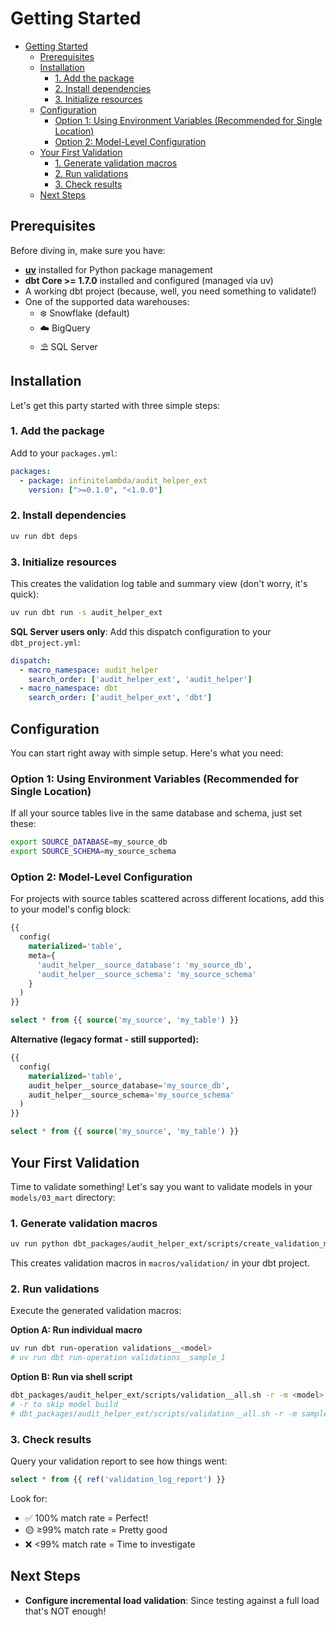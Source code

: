 # Getting Started

<!-- markdownlint-disable no-inline-html -->
- [Getting Started](#getting-started)
  - [Prerequisites](#prerequisites)
  - [Installation](#installation)
    - [1. Add the package](#1-add-the-package)
    - [2. Install dependencies](#2-install-dependencies)
    - [3. Initialize resources](#3-initialize-resources)
  - [Configuration](#configuration)
    - [Option 1: Using Environment Variables (Recommended for Single Location)](#option-1-using-environment-variables-recommended-for-single-location)
    - [Option 2: Model-Level Configuration](#option-2-model-level-configuration)
  - [Your First Validation](#your-first-validation)
    - [1. Generate validation macros](#1-generate-validation-macros)
    - [2. Run validations](#2-run-validations)
    - [3. Check results](#3-check-results)
  - [Next Steps](#next-steps)

## Prerequisites

Before diving in, make sure you have:

- **[uv](https://docs.astral.sh/uv/getting-started/installation/)** installed for Python package management
- **dbt Core >= 1.7.0** installed and configured (managed via uv)
- A working dbt project (because, well, you need something to validate!)
- One of the supported data warehouses:
  - ❄️ Snowflake (default)
  - ☁️ BigQuery
  - ⛱️ SQL Server

## Installation

Let's get this party started with three simple steps:

### 1. Add the package

Add to your `packages.yml`:

```yml
packages:
  - package: infinitelambda/audit_helper_ext
    version: [">=0.1.0", "<1.0.0"]
```

### 2. Install dependencies

```bash
uv run dbt deps
```

### 3. Initialize resources

This creates the validation log table and summary view (don't worry, it's quick):

```bash
uv run dbt run -s audit_helper_ext
```

**SQL Server users only**: Add this dispatch configuration to your `dbt_project.yml`:

```yml
dispatch:
  - macro_namespace: audit_helper
    search_order: ['audit_helper_ext', 'audit_helper']
  - macro_namespace: dbt
    search_order: ['audit_helper_ext', 'dbt']
```

## Configuration

You can start right away with simple setup. Here's what you need:

### Option 1: Using Environment Variables (Recommended for Single Location)

If all your source tables live in the same database and schema, just set these:

```bash
export SOURCE_DATABASE=my_source_db
export SOURCE_SCHEMA=my_source_schema
```

### Option 2: Model-Level Configuration

For projects with source tables scattered across different locations, add this to your model's config block:

```sql
{{
  config(
    materialized='table',
    meta={
      'audit_helper__source_database': 'my_source_db',
      'audit_helper__source_schema': 'my_source_schema'
    }
  )
}}

select * from {{ source('my_source', 'my_table') }}
```

**Alternative (legacy format - still supported):**
```sql
{{
  config(
    materialized='table',
    audit_helper__source_database='my_source_db',
    audit_helper__source_schema='my_source_schema'
  )
}}

select * from {{ source('my_source', 'my_table') }}
```

## Your First Validation

Time to validate something! Let's say you want to validate models in your `models/03_mart` directory:

### 1. Generate validation macros

```bash
uv run python dbt_packages/audit_helper_ext/scripts/create_validation_macros.py models/03_mart
```

This creates validation macros in `macros/validation/` in your dbt project.

### 2. Run validations

Execute the generated validation macros:

**Option A: Run individual macro**

```bash
uv run dbt run-operation validations__<model>
# uv run dbt run-operation validations__sample_1
```

**Option B: Run via shell script**

```bash
dbt_packages/audit_helper_ext/scripts/validation__all.sh -r -m <model>
# -r to skip model build
# dbt_packages/audit_helper_ext/scripts/validation__all.sh -r -m sample_1
```


### 3. Check results

Query your validation report to see how things went:

```sql
select * from {{ ref('validation_log_report') }}
```

Look for:
- ✅ 100% match rate = Perfect!
- 🟡 ≥99% match rate = Pretty good
- ❌ <99% match rate = Time to investigate

## Next Steps

- **Configure incremental load validation**: Since testing against a full load that's NOT enough!
